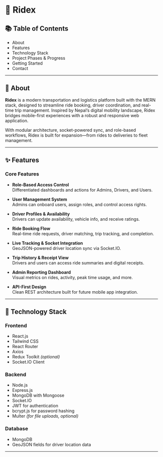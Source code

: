 # 🛞 Ridex

## 📚 Table of Contents
- About
- Features
- Technology Stack
- Project Phases & Progress
- Getting Started
- Contact

---

## 📖 About

**Ridex** is a modern transportation and logistics platform built with the MERN stack, designed to streamline ride booking, driver coordination, and real-time trip management. Inspired by Nepal’s digital mobility landscape, Ridex bridges mobile-first experiences with a robust and responsive web application.

With modular architecture, socket-powered sync, and role-based workflows, Ridex is built for expansion—from rides to deliveries to fleet management.

---

## ✨ Features

### Core Features

- **Role-Based Access Control**  
  Differentiated dashboards and actions for Admins, Drivers, and Users.

- **User Management System**  
  Admins can onboard users, assign roles, and control access rights.

- **Driver Profiles & Availability**  
  Drivers can update availability, vehicle info, and receive ratings.

- **Ride Booking Flow**  
  Real-time ride requests, driver matching, trip tracking, and completion.

- **Live Tracking & Socket Integration**  
  GeoJSON-powered driver location sync via Socket.IO.

- **Trip History & Receipt View**  
  Drivers and users can access ride summaries and digital receipts.

- **Admin Reporting Dashboard**  
  Visual metrics on rides, activity, peak time usage, and more.

- **API-First Design**  
  Clean REST architecture built for future mobile app integration.

---

## 🧰 Technology Stack

### Frontend

- React.js  
- Tailwind CSS  
- React Router  
- Axios  
- Redux Toolkit *(optional)*  
- Socket.IO Client

### Backend

- Node.js  
- Express.js  
- MongoDB with Mongoose  
- Socket.IO  
- JWT for authentication  
- bcrypt.js for password hashing  
- Multer *(for file uploads, optional)*

### Database

- MongoDB  
- GeoJSON fields for driver location data

---
<!--

## 🗂️ Project Phases & Progress

### Phase 1: Authentication & Admin Controls *(✅ Completed)*

**Frontend:**
- Login/Register components  
- Admin Dashboard with user role assignment  
- Redux setup for global auth

**Backend:**
- JWT-based Auth APIs  
- Secure password hashing with bcrypt  
- Role-based middleware  
- Admin endpoints for user CRUD and role management

---

### Phase 2: Driver Module & Booking System *(🚧 In Progress)*

**Frontend:**
- Driver Dashboard  
- Availability toggles  
- Booking interface  
- Trip History components

**Backend:**
- Driver schema with GeoJSON location tracking  
- Ride Request endpoints  
- Real-time match logic using Socket.IO  
- APIs for trip lifecycle

---

### Phase 3: User Experience & Booking Interface *(🕓 Planned)*

**Frontend:**
- Ride Request form  
- Map interface showing nearby drivers  
- Booking history dashboard  
- Receipt and rating views

**Backend:**
- Bookings CRUD  
- Location-based driver search  
- Trip receipts & feedback routes

---

### Phase 4: Analytics, Optimization, & Mobile API Support *(🔮 Upcoming)*

**Frontend:**
- Admin visual analytics (charts, graphs)  
- Notification system integration  
- UX polish for mobile experience

**Backend:**
- Advanced reporting endpoints  
- Performance tuning  
- Auth-protected mobile-compatible APIs

---

## ⚙️ Getting Started

### Prerequisites

- Node.js (v18+ recommended)  
- MongoDB (local or Atlas)  
- Postman for API testing  
- Git

---

### Installation

**Clone the repository**

```bash
git clone https://github.com/your-username/ridex
cd ridex
-->